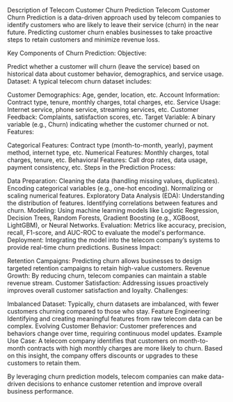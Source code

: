 Description of Telecom Customer Churn Prediction
Telecom Customer Churn Prediction is a data-driven approach used by telecom companies to identify customers who are likely to leave their service (churn) in the near future. Predicting customer churn enables businesses to take proactive steps to retain customers and minimize revenue loss.

Key Components of Churn Prediction:
Objective:

Predict whether a customer will churn (leave the service) based on historical data about customer behavior, demographics, and service usage.
Dataset: A typical telecom churn dataset includes:

Customer Demographics: Age, gender, location, etc.
Account Information: Contract type, tenure, monthly charges, total charges, etc.
Service Usage: Internet service, phone service, streaming services, etc.
Customer Feedback: Complaints, satisfaction scores, etc.
Target Variable: A binary variable (e.g., Churn) indicating whether the customer churned or not.
Features:

Categorical Features: Contract type (month-to-month, yearly), payment method, internet type, etc.
Numerical Features: Monthly charges, total charges, tenure, etc.
Behavioral Features: Call drop rates, data usage, payment consistency, etc.
Steps in the Prediction Process:

Data Preparation:
Cleaning the data (handling missing values, duplicates).
Encoding categorical variables (e.g., one-hot encoding).
Normalizing or scaling numerical features.
Exploratory Data Analysis (EDA):
Understanding the distribution of features.
Identifying correlations between features and churn.
Modeling:
Using machine learning models like Logistic Regression, Decision Trees, Random Forests, Gradient Boosting (e.g., XGBoost, LightGBM), or Neural Networks.
Evaluation:
Metrics like accuracy, precision, recall, F1-score, and AUC-ROC to evaluate the model's performance.
Deployment:
Integrating the model into the telecom company’s systems to provide real-time churn predictions.
Business Impact:

Retention Campaigns: Predicting churn allows businesses to design targeted retention campaigns to retain high-value customers.
Revenue Growth: By reducing churn, telecom companies can maintain a stable revenue stream.
Customer Satisfaction: Addressing issues proactively improves overall customer satisfaction and loyalty.
Challenges:

Imbalanced Dataset: Typically, churn datasets are imbalanced, with fewer customers churning compared to those who stay.
Feature Engineering: Identifying and creating meaningful features from raw telecom data can be complex.
Evolving Customer Behavior: Customer preferences and behaviors change over time, requiring continuous model updates.
Example Use Case: A telecom company identifies that customers on month-to-month contracts with high monthly charges are more likely to churn. Based on this insight, the company offers discounts or upgrades to these customers to retain them.

By leveraging churn prediction models, telecom companies can make data-driven decisions to enhance customer retention and improve overall business performance.
